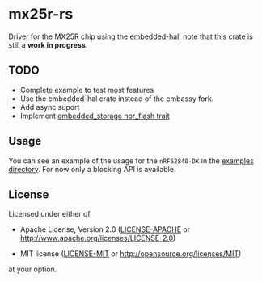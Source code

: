 # mx25r-rs
Driver for the MX25R chip using the [embedded-hal](https://github.com/rust-embedded/embedded-hal), note that this crate is still a **work in progress**.

## TODO
* Complete example to test most features
* Use the embedded-hal crate instead of the embassy fork.
* Add async suport
* Implement [embedded_storage nor_flash trait](https://docs.rs/embedded-storage/latest/embedded_storage/nor_flash/index.html)

## Usage
You can see an example of the usage for the `nRF52840-DK` in the [examples directory](./examples/nrf52840-dk). For now only a blocking API is available.

## License

Licensed under either of

- Apache License, Version 2.0 ([LICENSE-APACHE](LICENSE-APACHE) or
  http://www.apache.org/licenses/LICENSE-2.0)

- MIT license ([LICENSE-MIT](LICENSE-MIT) or http://opensource.org/licenses/MIT)

at your option.
